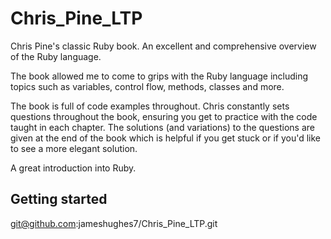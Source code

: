 # Chris_Pine_LTP

Chris Pine's classic Ruby book. An excellent and comprehensive overview of the Ruby language.

The book allowed me to come to grips with the Ruby language including topics such as variables, control flow, methods, classes and more.

The book is full of code examples throughout. Chris constantly sets questions throughout the book, ensuring you get to practice with the code taught in each chapter. The solutions (and variations) to the questions are given at the end of the book which is helpful if you get stuck or if you'd like to see a more elegant solution.

A great introduction into Ruby.  


## Getting started ##
git@github.com:jameshughes7/Chris_Pine_LTP.git

